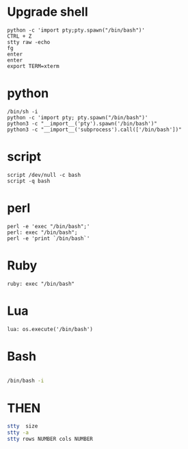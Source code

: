 # Upgrade shell

```
python -c 'import pty;pty.spawn("/bin/bash")'
CTRL + Z 
stty raw -echo
fg 
enter
enter
export TERM=xterm
```

# python
```
/bin/sh -i
python -c 'import pty; pty.spawn("/bin/bash")'
python3 -c "__import__('pty').spawn('/bin/bash')"
python3 -c "__import__('subprocess').call(['/bin/bash'])"
```

# script


```
script /dev/null -c bash
script -q bash
```


# perl
```
perl -e 'exec "/bin/bash";'
perl: exec "/bin/bash";
perl -e 'print `/bin/bash`'
```

# Ruby


```
ruby: exec "/bin/bash"
```

# Lua

```
lua: os.execute('/bin/bash')
```

# Bash
```bash

/bin/bash -i
```

# THEN
```bash
stty  size
stty -a 
stty rows NUMBER cols NUMBER 
```
